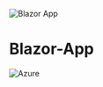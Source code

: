 ![Blazor App](https://user-images.githubusercontent.com/62119636/133337488-778f8901-0b3d-4318-99bd-74ba2bacbcf9.PNG)
# Blazor-App
![Azure](https://user-images.githubusercontent.com/62119636/134090255-a70c3a6e-e8fe-4f6c-b888-767d85f83404.PNG)
